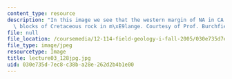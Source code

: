```yaml
---
content_type: resource
description: "In this image we see that the western margin of NA in CA today has outcropping\
  \ blocks of Cretaceous rock in m\xE9lange. Courtesy of Prof. Burchfiel."
file: null
file_location: /coursemedia/12-114-field-geology-i-fall-2005/030e735d7ec8c38ba28e262d2b4b1e00_lecture03_128jpg.jpg
file_type: image/jpeg
resourcetype: Image
title: lecture03_128jpg.jpg
uid: 030e735d-7ec8-c38b-a28e-262d2b4b1e00
---
```


